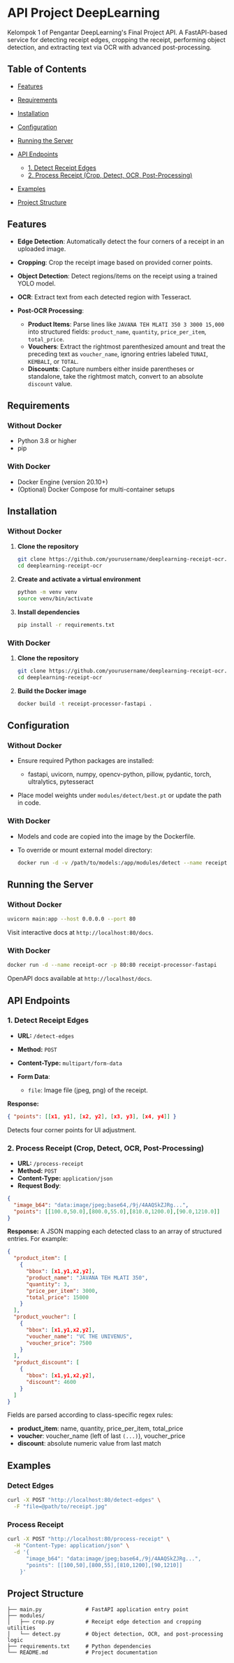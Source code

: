 # API Project DeepLearning

Kelompok 1 of Pengantar DeepLearning's Final Project API. A FastAPI-based service for detecting receipt edges, cropping the receipt, performing object detection, and extracting text via OCR with advanced post-processing.

## Table of Contents

* [Features](#features)
* [Requirements](#requirements)
* [Installation](#installation)
* [Configuration](#configuration)
* [Running the Server](#running-the-server)
* [API Endpoints](#api-endpoints)

  * [1. Detect Receipt Edges](#1-detect-receipt-edges)
  * [2. Process Receipt (Crop, Detect, OCR, Post-Processing)](#2-process-receipt-crop-detect-ocr-post-processing)
* [Examples](#examples)
* [Project Structure](#project-structure)

## Features

* **Edge Detection**: Automatically detect the four corners of a receipt in an uploaded image.
* **Cropping**: Crop the receipt image based on provided corner points.
* **Object Detection**: Detect regions/items on the receipt using a trained YOLO model.
* **OCR**: Extract text from each detected region with Tesseract.
* **Post-OCR Processing**:

  * **Product Items**: Parse lines like `JAVANA TEH MLATI 350 3 3000 15,000` into structured fields: `product_name`, `quantity`, `price_per_item`, `total_price`.
  * **Vouchers**: Extract the rightmost parenthesized amount and treat the preceding text as `voucher_name`, ignoring entries labeled `TUNAI`, `KEMBALI`, or `TOTAL`.
  * **Discounts**: Capture numbers either inside parentheses or standalone, take the rightmost match, convert to an absolute `discount` value.

## Requirements

### Without Docker

* Python 3.8 or higher
* pip

### With Docker

* Docker Engine (version 20.10+)
* (Optional) Docker Compose for multi-container setups

## Installation

### Without Docker

1. **Clone the repository**

   ```bash
   git clone https://github.com/yourusername/deeplearning-receipt-ocr.git
   cd deeplearning-receipt-ocr
   ```

2. **Create and activate a virtual environment**

   ```bash
   python -m venv venv
   source venv/bin/activate
   ```

3. **Install dependencies**

   ```bash
   pip install -r requirements.txt
   ```

### With Docker

1. **Clone the repository**

   ```bash
   git clone https://github.com/yourusername/deeplearning-receipt-ocr.git
   cd deeplearning-receipt-ocr
   ```

2. **Build the Docker image**

   ```bash
   docker build -t receipt-processor-fastapi .
   ```

## Configuration

### Without Docker

* Ensure required Python packages are installed:

  * fastapi, uvicorn, numpy, opencv-python, pillow, pydantic, torch, ultralytics, pytesseract
* Place model weights under `modules/detect/best.pt` or update the path in code.

### With Docker

* Models and code are copied into the image by the Dockerfile.
* To override or mount external model directory:

  ```bash
  docker run -d -v /path/to/models:/app/modules/detect --name receipt-ocr -p 80:80 receipt-processor-fastapi
  ```

## Running the Server

### Without Docker

```bash
uvicorn main:app --host 0.0.0.0 --port 80
```

Visit interactive docs at `http://localhost:80/docs`.

### With Docker

```bash
docker run -d --name receipt-ocr -p 80:80 receipt-processor-fastapi
```

OpenAPI docs available at `http://localhost/docs`.

## API Endpoints

### 1. Detect Receipt Edges

* **URL:** `/detect-edges`
* **Method:** `POST`
* **Content-Type:** `multipart/form-data`
* **Form Data**:

  * `file`: Image file (jpeg, png) of the receipt.

**Response:**

```json
{ "points": [[x1, y1], [x2, y2], [x3, y3], [x4, y4]] }
```

Detects four corner points for UI adjustment.

### 2. Process Receipt (Crop, Detect, OCR, Post-Processing)

* **URL:** `/process-receipt`
* **Method:** `POST`
* **Content-Type:** `application/json`
* **Request Body**:

```json
{
  "image_b64": "data:image/jpeg;base64,/9j/4AAQSkZJRg...",
  "points": [[100.0,50.0],[800.0,55.0],[810.0,1200.0],[90.0,1210.0]]
}
```

**Response:**
A JSON mapping each detected class to an array of structured entries. For example:

```json
{
  "product_item": [
    {
      "bbox": [x1,y1,x2,y2],
      "product_name": "JAVANA TEH MLATI 350",
      "quantity": 3,
      "price_per_item": 3000,
      "total_price": 15000
    }
  ],
  "product_voucher": [
    {
      "bbox": [x1,y1,x2,y2],
      "voucher_name": "VC THE UNIVENUS",
      "voucher_price": 7500
    }
  ],
  "product_discount": [
    {
      "bbox": [x1,y1,x2,y2],
      "discount": 4600
    }
  ]
}
```

Fields are parsed according to class-specific regex rules:

* **product\_item**: name, quantity, price\_per\_item, total\_price
* **voucher**: voucher\_name (left of last `(...)`), voucher\_price
* **discount**: absolute numeric value from last match

## Examples

### Detect Edges

```bash
curl -X POST "http://localhost:80/detect-edges" \
  -F "file=@path/to/receipt.jpg"
```

### Process Receipt

```bash
curl -X POST "http://localhost:80/process-receipt" \
  -H "Content-Type: application/json" \
  -d '{
      "image_b64": "data:image/jpeg;base64,/9j/4AAQSkZJRg...",
      "points": [[100,50],[800,55],[810,1200],[90,1210]]
    }'
```

## Project Structure

```
├── main.py              # FastAPI application entry point
├── modules/
│   ├── crop.py          # Receipt edge detection and cropping utilities
│   └── detect.py        # Object detection, OCR, and post-processing logic
├── requirements.txt     # Python dependencies
└── README.md            # Project documentation
```